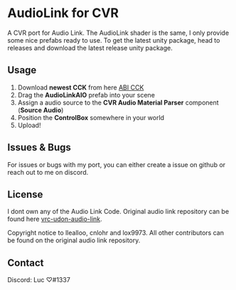 # AudioLink for CVR
A CVR port for Audio Link.
The AudioLink shader is the same, I only provide some nice prefabs ready to use.
To get the latest unity package, head to releases and download the latest release unity package.

## Usage
1. Download **newest CCK** from here [ABI CCK](https://developers.abinteractive.net/cck/setup/)
2. Drag the **AudioLinkAIO** prefab into your scene
3. Assign a audio source to the **CVR Audio Material Parser** component (**Source Audio**)
4. Position the **ControlBox** somewhere in your world
5. Upload!

## Issues & Bugs
For issues or bugs with my port, you can either create a issue on github or reach out to me on discord.

## License
I dont own any of the Audio Link Code. Original audio link repository can be found here [vrc-udon-audio-link](https://github.com/llealloo/vrc-udon-audio-link).

Copyright notice to llealloo, cnlohr and lox9973.
All other contributors can be found on the original audio link repository.

## Contact
Discord: Luc ♡#1337
